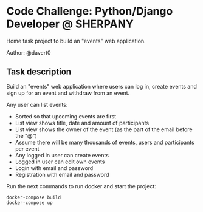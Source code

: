# Code Challenge: Python/Django Developer @ SHERPANY

Home task project to build an "events" web application.

Author: @davert0

<h2>Task description</h2>
Build an "events" web application where users can log in, create events and sign up for an event and withdraw from an event.

Any user can list events:
<ul>

<li> Sorted so that upcoming events are first </li>
 
<li> List view shows title, date and amount of participants </li>
 
<li> List view shows the owner of the event (as the part of the email before the "@") </li>
 
<li> Assume there will be many thousands of events, users and participants per event </li>
 
<li> Any logged in user can create events </li>
 
<li> Logged in user can edit own events </li>
 
<li> Login with email and password </li>
 
<li> Registration with email and password </li>
</ul>


Run the next commands to run docker and start the project:

    docker-compose build
    docker-compose up
